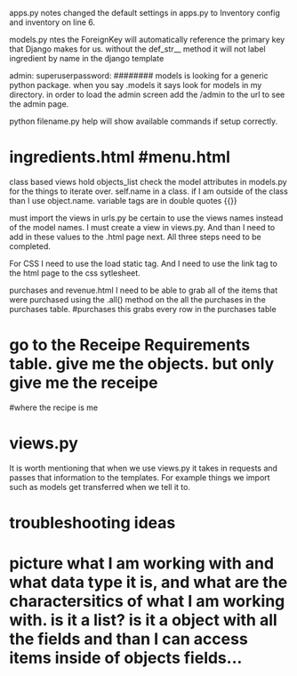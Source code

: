 apps.py notes
changed the default settings in apps.py to Inventory config and inventory on line 6. 

models.py ntes
the ForeignKey will automatically reference the primary key that Django makes for us.
without the def_str__ method it will not label ingredient by name in the django template

admin: 
superuserpassword: ########
models is looking for a generic python package. when you say .models it says look for models in my directory.
in order to load the admin screen add the /admin to the url to see the admin page.

python filename.py help will show available commands if setup correctly.

# ingredients.html #menu.html
class based views hold objects_list
check the model attributes in models.py for the things to iterate over.
self.name in a class. if I am outside of the class than I use object.name.
variable tags are in double quotes {{}}

must import the views in urls.py be certain to use the views names instead of the model names. I must create a view in views.py. 
And than I need to add in these values to the .html page next. All three steps need to be completed.

For CSS I need to use the load static tag. And I need to use the link tag to the html page to the css sytlesheet.

purchases and revenue.html
I need to be able to grab all of the items that were purchased using the .all() method on the all the purchases in the purchases table. 
#purchases 
this grabs every row in the purchases table

# go to the Receipe Requirements table. give me the objects. but only give me the receipe
#where the recipe is me

# views.py
It is worth mentioning that when we use views.py it takes in requests and passes that information to the templates. For example things we import such as models get transferred when we tell it to.
# troubleshooting ideas
# picture what I am working with and what data type it is, and what are the charactersitics of what I am working with. is it a list? is it a object with all the fields and than I can access items inside of objects fields...